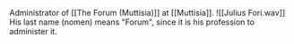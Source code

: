 Administrator of [[The Forum (Muttisia)]] at [[Muttisia]].
![[Julius Fori.wav]]
His last name (nomen) means "Forum", since it is his profession to administer it.